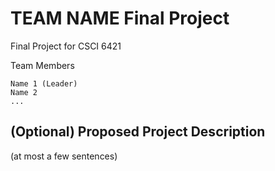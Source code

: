 # TEAM NAME Final Project
Final Project for CSCI 6421 

Team Members
```
Name 1 (Leader)
Name 2
...
```

## (Optional) Proposed Project Description
(at most a few sentences)
